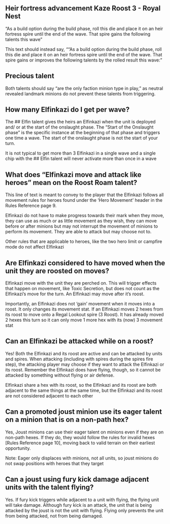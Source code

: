 ## Heir fortress advancement Kaze Roost 3 - Royal Nest

“As a build option during the build phase, roll this die and place it on an heir fortress spire
until the end of the wave. That spire gains the following talents this wave”

This text should instead say, ““As a build option during the build phase, roll this die and place it
on an heir fortress spire until the end of the wave. That spire gains or improves the following
talents by the rolled result this wave:”

## Precious talent

Both talents should say “are the only faction minion type in play,” as neutral revealed landmark
minions do not prevent these talents from triggering.

## How many Elfinkazi do I get per wave?

The ## Elfin talent gives the heirs an Elfinkazi when the unit is deployed and/ or at the start of
the onslaught phase. The “Start of the Onslaught phase” is the specific instance at the beginning of
that phase and triggers one time a wave. The start of the onslaught phase is not the start of your
turn.

It is not typical to get more than 3 Elfinkazi in a single wave and a single chip with the ## Elfin
talent will never activate more than once in a wave

## What does “Elfinkazi move and attack like heroes” mean on the Roost Roam talent?

This line of text is meant to convey to the player that the Elfinkazi follows all movement rules for
heroes found under the ‘Hero Movement’ header in the Rules Reference page 9.

Elfinkazi do not have to make progress towards their mark when they move, they can use as much or as
little movement as they wish, they can move before or after minions but may not interrupt the
movement of minions to perform its movement. They are able to attack but may choose not to.

Other rules that are applicable to heroes, like the two hero limit or campfire mode do not affect
Elfinkazi

## Are Elfinkazi considered to have moved when the unit they are roosted on moves?

Elfinkazi move with the unit they are perched on. This will trigger effects that happen on movement,
like Toxic Secretion, but does not count as the Elfinkazi’s move for the turn. An Elfinkazi may move
after it’s roost.

Importantly, an Elfinkazi does not ‘gain’ movement when it moves into a roost. It only changes its
movement stat. If an Elfinkazi moves 2 hexes from its roost to move onto a Regal Lookout spire (3
Roost). It has already moved 2 hexes this turn so it can only move 1 more hex with its (now) 3
movement stat

## Can an Elfinkazi be attacked while on a roost?

Yes! Both the Elfinkazi and its roost are active and can be attacked by units and spires. When
attacking (including with spires during the spires fire step), the attacking player may choose if
they want to attack the Elfinkazi or its roost. Remember the Elfinkazi does have flying, though, so
it cannot be attacked by something without flying or air defense.

Elfinkazi share a hex with its roost, so the Elfinkazi and its roost are both adjacent to the same
things at the same time, but the Elfinkazi and its roost are not considered adjacent to each other

## Can a promoted joust minion use its eager talent on a minion that is on a non-path hex?

Yes, Joust minions can use their eager talent on minions even if they are on non-path hexes. If they
do, they would follow the rules for invalid hexes [Rules Reference page 10], moving back to valid
terrain on their earliest opportunity.

Note: Eager only displaces with minions, not all units, so joust minions do not swap positions with
heroes that they target

## Can a joust using fury kick damage adjacent units with the talent flying?

Yes. If fury kick triggers while adjacent to a unit with flying, the flying unit will take damage.
Although fury kick is an attack, the unit that is being attacked by the joust is not the unit with
flying. Flying only prevents the unit from being attacked, not from being damaged.
